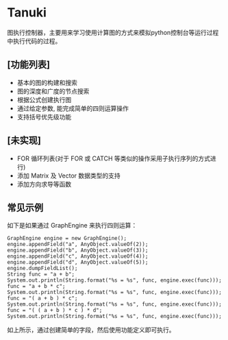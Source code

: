# Tanuki
图执行控制器，主要用来学习使用计算图的方式来模拟python控制台等运行过程中执行代码的过程。

## [功能列表]
* 基本的图的构建和搜索
* 图的深度和广度的节点搜索
* 根据公式创建执行图
* 通过给定参数, 能完成简单的四则运算操作
* 支持括号优先级功能

## [未实现]
* FOR 循环列表(对于 FOR 或 CATCH 等类似的操作采用子执行序列的方式进行)
* 添加 Matrix 及 Vector 数据类型的支持
* 添加方向求导等函数

## 常见示例
如下是如果通过 GraphEngine 来执行四则运算：

	GraphEngine engine = new GraphEngine();
	engine.appendField("a", AnyObject.valueOf(2));
	engine.appendField("b", AnyObject.valueOf(3));
	engine.appendField("c", AnyObject.valueOf(4));
	engine.appendField("d", AnyObject.valueOf(5));
	engine.dumpFieldList();
	String func = "a + b";
	System.out.println(String.format("%s = %s", func, engine.exec(func)));
	func = "a + b * c";
	System.out.println(String.format("%s = %s", func, engine.exec(func)));
	func = "( a + b ) * c";
	System.out.println(String.format("%s = %s", func, engine.exec(func)));
	func = "( ( a + b ) * c ) * d";
	System.out.println(String.format("%s = %s", func, engine.exec(func)));

如上所示，通过创建简单的字段，然后使用功能定义即可执行。